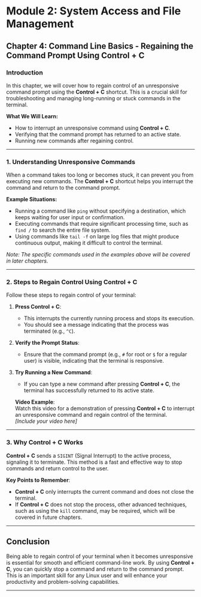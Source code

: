 # Module 2: System Access and File Management
## Chapter 4: Command Line Basics - Regaining the Command Prompt Using Control + C

### Introduction
In this chapter, we will cover how to regain control of an unresponsive command prompt using the **Control + C** shortcut. This is a crucial skill for troubleshooting and managing long-running or stuck commands in the terminal.

**What We Will Learn:**
- How to interrupt an unresponsive command using **Control + C**.
- Verifying that the command prompt has returned to an active state.
- Running new commands after regaining control.

---

### 1. Understanding Unresponsive Commands

When a command takes too long or becomes stuck, it can prevent you from executing new commands. The **Control + C** shortcut helps you interrupt the command and return to the command prompt.

**Example Situations:**
- Running a command like `ping` without specifying a destination, which keeps waiting for user input or confirmation.
- Executing commands that require significant processing time, such as `find /` to search the entire file system.
- Using commands like `tail -f` on large log files that might produce continuous output, making it difficult to control the terminal.

*Note: The specific commands used in the examples above will be covered in later chapters.*

---

### 2. Steps to Regain Control Using Control + C

Follow these steps to regain control of your terminal:

1. **Press Control + C**:
   - This interrupts the currently running process and stops its execution.
   - You should see a message indicating that the process was terminated (e.g., `^C`).

2. **Verify the Prompt Status**:
   - Ensure that the command prompt (e.g., `#` for root or `$` for a regular user) is visible, indicating that the terminal is responsive.

3. **Try Running a New Command**:
   - If you can type a new command after pressing **Control + C**, the terminal has successfully returned to its active state.

   **Video Example**:  
   Watch this video for a demonstration of pressing **Control + C** to interrupt an unresponsive command and regain control of the terminal.  
   *[Include your video here]*

---

### 3. Why Control + C Works

**Control + C** sends a `SIGINT` (Signal Interrupt) to the active process, signaling it to terminate. This method is a fast and effective way to stop commands and return control to the user.

**Key Points to Remember**:
- **Control + C** only interrupts the current command and does not close the terminal.
- If **Control + C** does not stop the process, other advanced techniques, such as using the `kill` command, may be required, which will be covered in future chapters.

---

## Conclusion

Being able to regain control of your terminal when it becomes unresponsive is essential for smooth and efficient command-line work. By using **Control + C**, you can quickly stop a command and return to the command prompt. This is an important skill for any Linux user and will enhance your productivity and problem-solving capabilities.

--- 
